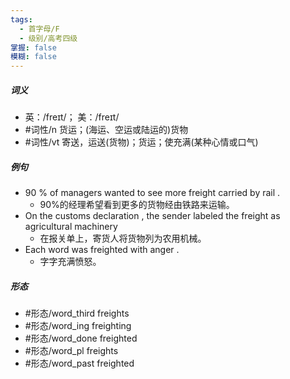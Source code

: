 ```yaml
---
tags:
  - 首字母/F
  - 级别/高考四级
掌握: false
模糊: false
---
```

##### 词义
- 英：/freɪt/； 美：/freɪt/
- #词性/n  货运；(海运、空运或陆运的)货物
- #词性/vt  寄送，运送(货物)；货运；使充满(某种心情或口气)
##### 例句
- 90 % of managers wanted to see more freight carried by rail .
	- 90%的经理希望看到更多的货物经由铁路来运输。
- On the customs declaration , the sender labeled the freight as agricultural machinery
	- 在报关单上，寄货人将货物列为农用机械。
- Each word was freighted with anger .
	- 字字充满愤怒。
##### 形态
- #形态/word_third freights
- #形态/word_ing freighting
- #形态/word_done freighted
- #形态/word_pl freights
- #形态/word_past freighted
